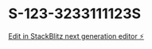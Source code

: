 # S-123-3233111123S

[Edit in StackBlitz next generation editor ⚡️](https://stackblitz.com/~/github.com/SergioHu/S-123-3233111123S)